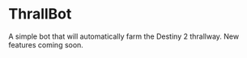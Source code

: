 # ThrallBot
A simple bot that will automatically farm the Destiny 2 thrallway. New features coming soon.
